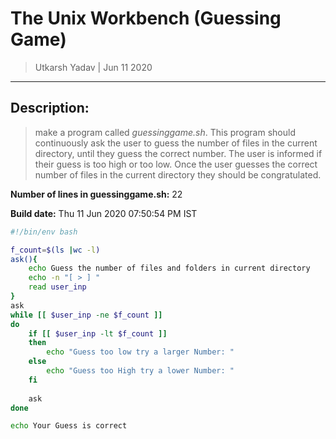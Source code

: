 # The Unix Workbench (Guessing Game)
> Utkarsh Yadav | Jun 11 2020
---

## Description:  
> make a program called *guessinggame.sh*. This program should continuously ask the user to guess the number of files in the current directory, until they guess the correct number. The user is informed if their guess is too high or too low. Once the user guesses the correct number of files in the current directory they should be congratulated.

**Number of lines in guessinggame.sh:** 
22

**Build date:** Thu 11 Jun 2020 07:50:54 PM IST

```bash
#!/bin/env bash

f_count=$(ls |wc -l)
ask(){
    echo Guess the number of files and folders in current directory
    echo -n "[ > ] "
    read user_inp
}
ask
while [[ $user_inp -ne $f_count ]]
do
    if [[ $user_inp -lt $f_count ]]
    then
        echo "Guess too low try a larger Number: "
    else
        echo "Guess too High try a lower Number: "
    fi
    
    ask
done

echo Your Guess is correct
```
